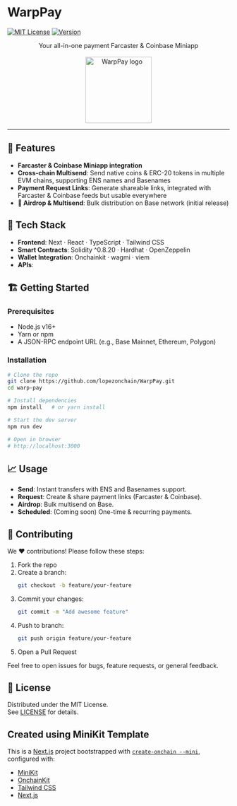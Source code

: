 # WarpPay

[![MIT License](https://img.shields.io/badge/license-MIT-green)](#license) [![Version](https://img.shields.io/badge/version-1.0.0-blue)](#)
<div align="center">
  Your all-in-one payment Farcaster & Coinbase Miniapp
<br/><br/>
  <img
    src="https://warppay.lopezonchain.xyz/WarpPayLogo.png"
    alt="WarpPay logo"
    width="150"
    height="150"
  />
</div>


---

## 🚀 Features

- **Farcaster & Coinbase Miniapp integration**  
- **Cross-chain Multisend**: Send native coins & ERC-20 tokens in multiple EVM chains, supporting ENS names and Basenames
- **Payment Request Links**: Generate shareable links, integrated with Farcaster & Coinbase feeds but usable everywhere
- **🎁 Airdrop & Multisend**: Bulk distribution on Base network (initial release)  

## 🔧 Tech Stack

- **Frontend**: Next · React · TypeScript · Tailwind CSS  
- **Smart Contracts**: Solidity ^0.8.20 · Hardhat · OpenZeppelin  
- **Wallet Integration**: Onchainkit · wagmi · viem  
- **APIs**: 

## 🏗️ Getting Started

### Prerequisites

- Node.js v16+  
- Yarn or npm  
- A JSON-RPC endpoint URL (e.g., Base Mainnet, Ethereum, Polygon)  

### Installation

```bash
# Clone the repo
git clone https://github.com/lopezonchain/WarpPay.git
cd warp-pay

# Install dependencies
npm install   # or yarn install

# Start the dev server
npm run dev

# Open in browser
# http://localhost:3000
```

## 📈 Usage

- **Send**: Instant transfers with ENS and Basenames support.  
- **Request**: Create & share payment links (Farcaster & Coinbase).  
- **Airdrop**: Bulk multisend on Base.  
- **Scheduled**: (Coming soon) One-time & recurring payments.  

## 🤝 Contributing

We ❤️ contributions! Please follow these steps:

1. Fork the repo  
2. Create a branch:  
   ```bash
   git checkout -b feature/your-feature
   ```  
3. Commit your changes:  
   ```bash
   git commit -m "Add awesome feature"
   ```  
4. Push to branch:  
   ```bash
   git push origin feature/your-feature
   ```  
5. Open a Pull Request  

Feel free to open issues for bugs, feature requests, or general feedback.

## 📜 License

Distributed under the MIT License.  
See [LICENSE](LICENSE) for details.

## Created using MiniKit Template

This is a [Next.js](https://nextjs.org) project bootstrapped with [`create-onchain --mini`](), configured with:

- [MiniKit](https://docs.base.org/builderkits/minikit/overview)
- [OnchainKit](https://www.base.org/builders/onchainkit)
- [Tailwind CSS](https://tailwindcss.com)
- [Next.js](https://nextjs.org/docs)
